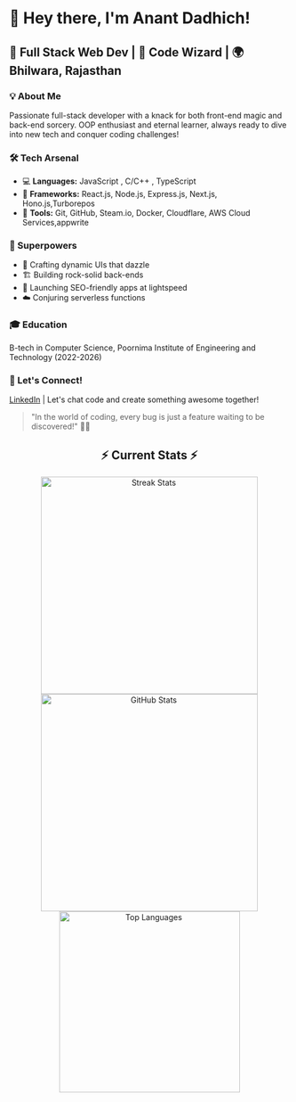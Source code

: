 # 👋 Hey there, I'm Anant Dadhich!

## 🚀 Full Stack Web Dev | 🔮 Code Wizard | 🌍 Bhilwara, Rajasthan

### 💡 About Me
Passionate full-stack developer with a knack for both front-end magic and back-end sorcery. OOP enthusiast and eternal learner, always ready to dive into new tech and conquer coding challenges!

### 🛠️ Tech Arsenal
- 💻 **Languages:** JavaScript , C/C++ , TypeScript 
- 🔧 **Frameworks:** React.js, Node.js, Express.js, Next.js, Hono.js,Turborepos
- 🔨 **Tools:** Git, GitHub, Steam.io, Docker, Cloudflare, AWS Cloud Services,appwrite 

### 🌟 Superpowers
- 🎨 Crafting dynamic UIs that dazzle
- 🏗️ Building rock-solid back-ends
- 🚀 Launching SEO-friendly apps at lightspeed
- ☁️ Conjuring serverless functions

### 🎓 Education
B-tech in Computer Science, Poornima Institute of Engineering and Technology (2022-2026)

### 🤝 Let's Connect!
[LinkedIn](https://www.linkedin.com/in/anant-dadhich-b4aa02256) | Let's chat code and create something awesome together!

> "In the world of coding, every bug is just a feature waiting to be discovered!" 🐛✨

 <div align="center">


<h2>⚡ Current Stats ⚡</h2>
  
  <div align="center">
   
 <img width="390" src="https://streak-stats.demolab.com/?user=Anantdadhich&count_private=true&theme=react&border_radius=10" alt="Streak Stats" />

   
<img width="390" src="https://github-readme-stats.vercel.app/api?username=Anantdadhich&show_icons=true&theme=react&rank_icon=github&border_radius=10" alt="GitHub Stats" />

 <img width="325" align="center" src="https://github-readme-stats.vercel.app/api/top-langs/?username=Anantdadhich&hide=HTML&langs_count=8&layout=compact&theme=react&border_radius=10&size_weight=0.5&count_weight=0.5&exclude_repo=github-readme-stats" alt="Top Languages" />
  </div>
</div>
